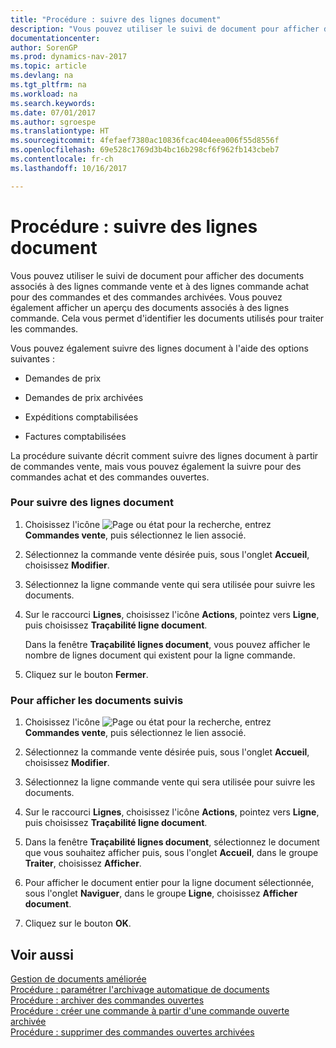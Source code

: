 ```yaml
---
title: "Procédure : suivre des lignes document"
description: "Vous pouvez utiliser le suivi de document pour afficher des documents associés à des lignes commande vente et à des lignes commande achat pour des commandes et des commandes archivées. Vous pouvez également afficher un aperçu des documents associés à des lignes commande. Cela vous permet d'identifier les documents utilisés pour traiter les commandes."
documentationcenter: 
author: SorenGP
ms.prod: dynamics-nav-2017
ms.topic: article
ms.devlang: na
ms.tgt_pltfrm: na
ms.workload: na
ms.search.keywords: 
ms.date: 07/01/2017
ms.author: sgroespe
ms.translationtype: HT
ms.sourcegitcommit: 4fefaef7380ac10836fcac404eea006f55d8556f
ms.openlocfilehash: 69e528c1769d3b4bc16b298cf6f962fb143cbeb7
ms.contentlocale: fr-ch
ms.lasthandoff: 10/16/2017

---
```

# <a name="how-to-track-document-lines"></a>Procédure : suivre des lignes document
Vous pouvez utiliser le suivi de document pour afficher des documents associés à des lignes commande vente et à des lignes commande achat pour des commandes et des commandes archivées. Vous pouvez également afficher un aperçu des documents associés à des lignes commande. Cela vous permet d'identifier les documents utilisés pour traiter les commandes.  
  
 Vous pouvez également suivre des lignes document à l'aide des options suivantes :  
  
-   Demandes de prix  
  
-   Demandes de prix archivées  
  
-   Expéditions comptabilisées  
  
-   Factures comptabilisées  
  
 La procédure suivante décrit comment suivre des lignes document à partir de commandes vente, mais vous pouvez également la suivre pour des commandes achat et des commandes ouvertes.  
  
### <a name="to-track-document-lines"></a>Pour suivre des lignes document  
  
1.  Choisissez l'icône ![Page ou état pour la recherche](media/ui-search/search_small.png "icône Page ou état pour la recherche"), entrez **Commandes vente**, puis sélectionnez le lien associé.  
  
2.  Sélectionnez la commande vente désirée puis, sous l'onglet **Accueil**, choisissez **Modifier**.  
  
3.  Sélectionnez la ligne commande vente qui sera utilisée pour suivre les documents.  
  
4.  Sur le raccourci **Lignes**, choisissez l'icône **Actions**, pointez vers **Ligne**, puis choisissez **Traçabilité ligne document**.  
  
     Dans la fenêtre **Traçabilité lignes document**, vous pouvez afficher le nombre de lignes document qui existent pour la ligne commande.  
  
5.  Cliquez sur le bouton **Fermer**.  
  
### <a name="to-view-tracked-documents"></a>Pour afficher les documents suivis  
  
1.  Choisissez l'icône ![Page ou état pour la recherche](media/ui-search/search_small.png "icône Page ou état pour la recherche"), entrez **Commandes vente**, puis sélectionnez le lien associé.  
  
2.  Sélectionnez la commande vente désirée puis, sous l'onglet **Accueil**, choisissez **Modifier**.  
  
3.  Sélectionnez la ligne commande vente qui sera utilisée pour suivre les documents.  
  
4.  Sur le raccourci **Lignes**, choisissez l'icône **Actions**, pointez vers **Ligne**, puis choisissez **Traçabilité ligne document**.  
  
5.  Dans la fenêtre **Traçabilité lignes document**, sélectionnez le document que vous souhaitez afficher puis, sous l'onglet **Accueil**, dans le groupe **Traiter**, choisissez **Afficher**.  
  
6.  Pour afficher le document entier pour la ligne document sélectionnée, sous l'onglet **Naviguer**, dans le groupe **Ligne**, choisissez **Afficher document**.  
  
7.  Cliquez sur le bouton **OK**.  
  
## <a name="see-also"></a>Voir aussi  
 [Gestion de documents améliorée](enhanced-document-management.md)   
 [Procédure : paramétrer l'archivage automatique de documents](how-to-set-up-automatic-archiving-of-documents.md)   
 [Procédure : archiver des commandes ouvertes](how-to-archive-blanket-orders.md)   
 [Procédure : créer une commande à partir d'une commande ouverte archivée](how-to-create-an-order-from-an-archived-blanket-order.md)   
 [Procédure : supprimer des commandes ouvertes archivées](how-to-delete-archived-blanket-orders.md)
